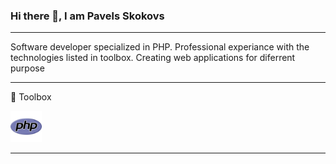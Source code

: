 ### Hi there 👋, I am Pavels Skokovs

---
<p>Software developer specialized in PHP. Professional experiance with the technologies listed in toolbox.
Creating web applications for diferrent purpose</p>

---

🧰 Toolbox

<img src="https://github.com/devicons/devicon/blob/master/icons/php/php-original.svg" width="50" height="50"/>

---
